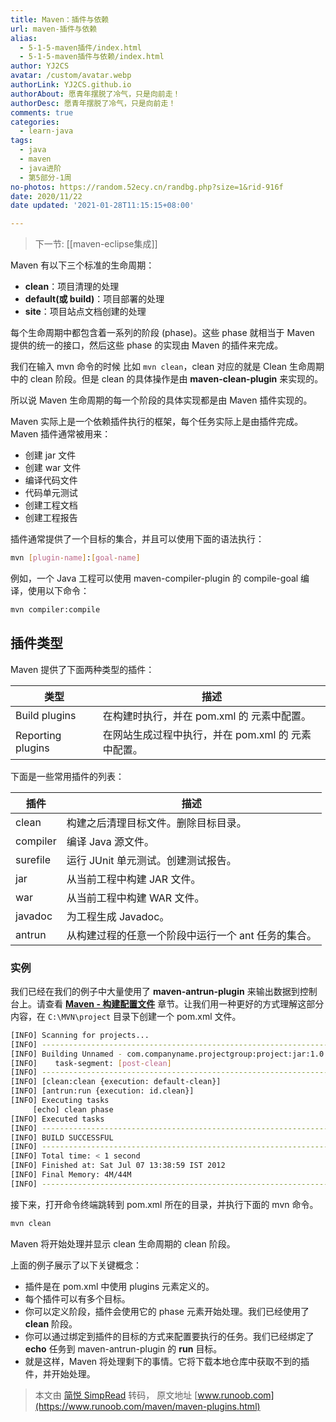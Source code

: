 ```yaml
---
title: Maven：插件与依赖
url: maven-插件与依赖
alias:
  - 5-1-5-maven插件/index.html
  - 5-1-5-maven插件与依赖/index.html
author: YJ2CS
avatar: /custom/avatar.webp
authorLink: YJ2CS.github.io
authorAbout: 愿青年摆脱了冷气，只是向前走！
authorDesc: 愿青年摆脱了冷气，只是向前走！
comments: true
categories:
  - learn-java
tags:
  - java
  - maven
  - java进阶
  - 第5部分-1周
no-photos: https://random.52ecy.cn/randbg.php?size=1&rid-916f
date: 2020/11/22
date updated: '2021-01-28T11:15:15+08:00'

---
```


> 下一节: [[maven-eclipse集成]]

Maven 有以下三个标准的生命周期：

- **clean**：项目清理的处理
- **default(或 build)**：项目部署的处理
- **site**：项目站点文档创建的处理

每个生命周期中都包含着一系列的阶段 (phase)。这些 phase 就相当于 Maven 提供的统一的接口，然后这些 phase 的实现由 Maven 的插件来完成。

我们在输入 mvn 命令的时候 比如 `mvn clean`，clean 对应的就是 Clean 生命周期中的 clean 阶段。但是 clean 的具体操作是由 **maven-clean-plugin** 来实现的。

所以说 Maven 生命周期的每一个阶段的具体实现都是由 Maven 插件实现的。

Maven 实际上是一个依赖插件执行的框架，每个任务实际上是由插件完成。Maven 插件通常被用来：

- 创建 jar 文件
- 创建 war 文件
- 编译代码文件
- 代码单元测试
- 创建工程文档
- 创建工程报告

插件通常提供了一个目标的集合，并且可以使用下面的语法执行：

```bash
mvn [plugin-name]:[goal-name]
```

例如，一个 Java 工程可以使用 maven-compiler-plugin 的 compile-goal 编译，使用以下命令：

```bash
mvn compiler:compile
```

## 插件类型

Maven 提供了下面两种类型的插件：

| 类型                | 描述                             |
| ----------------- | ------------------------------ |
| Build plugins     | 在构建时执行，并在 pom.xml 的 元素中配置。     |
| Reporting plugins | 在网站生成过程中执行，并在 pom.xml 的 元素中配置。 |

下面是一些常用插件的列表：

| 插件       | 描述                           |
| -------- | ---------------------------- |
| clean    | 构建之后清理目标文件。删除目标目录。           |
| compiler | 编译 Java 源文件。                 |
| surefile | 运行 JUnit 单元测试。创建测试报告。        |
| jar      | 从当前工程中构建 JAR 文件。             |
| war      | 从当前工程中构建 WAR 文件。             |
| javadoc  | 为工程生成 Javadoc。               |
| antrun   | 从构建过程的任意一个阶段中运行一个 ant 任务的集合。 |

### 实例

我们已经在我们的例子中大量使用了 **maven-antrun-plugin** 来输出数据到控制台上。请查看 [**Maven - 构建配置文件**](https://www.runoob.com/maven/maven-build-profiles.html) 章节。让我们用一种更好的方式理解这部分内容，在 `C:\MVN\project` 目录下创建一个 pom.xml 文件。

```bash
[INFO] Scanning for projects...
[INFO] ------------------------------------------------------------------
[INFO] Building Unnamed - com.companyname.projectgroup:project:jar:1.0
[INFO]    task-segment: [post-clean]
[INFO] ------------------------------------------------------------------
[INFO] [clean:clean {execution: default-clean}]
[INFO] [antrun:run {execution: id.clean}]
[INFO] Executing tasks
	 [echo] clean phase
[INFO] Executed tasks
[INFO] ------------------------------------------------------------------
[INFO] BUILD SUCCESSFUL
[INFO] ------------------------------------------------------------------
[INFO] Total time: < 1 second
[INFO] Finished at: Sat Jul 07 13:38:59 IST 2012
[INFO] Final Memory: 4M/44M
[INFO] ------------------------------------------------------------------
```

接下来，打开命令终端跳转到 pom.xml 所在的目录，并执行下面的 mvn 命令。

```bash
mvn clean
```

Maven 将开始处理并显示 clean 生命周期的 clean 阶段。

上面的例子展示了以下关键概念：

- 插件是在 pom.xml 中使用 plugins 元素定义的。
- 每个插件可以有多个目标。
- 你可以定义阶段，插件会使用它的 phase 元素开始处理。我们已经使用了 **clean** 阶段。
- 你可以通过绑定到插件的目标的方式来配置要执行的任务。我们已经绑定了 **echo** 任务到 maven-antrun-plugin 的 **run** 目标。
- 就是这样，Maven 将处理剩下的事情。它将下载本地仓库中获取不到的插件，并开始处理。

> 本文由 [简悦 SimpRead](http://ksria.com/simpread/) 转码， 原文地址 [www.runoob.com](https://www.runoob.com/maven/maven-plugins.html)
